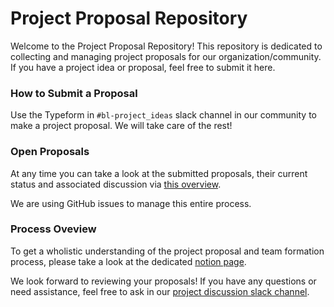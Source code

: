 # Project Proposal Repository

Welcome to the Project Proposal Repository! This repository is dedicated to collecting and managing project proposals for our organization/community. If you have a project idea or proposal, feel free to submit it here.

### How to Submit a Proposal
Use the Typeform in `#bl-project_ideas` slack channel in our community to make a project proposal. We will take care of the rest!

### Open Proposals
At any time you can take a look at the submitted proposals, their current status and associated discussion via [this overview](https://github.com/TechLabs-Berlin/project_proposals/issues). 

We are using GitHub issues to manage this entire process.

### Process Oveview
To get a wholistic understanding of the project proposal and team formation process, please take a look at the dedicated [notion page](https://techlabs.notion.site/Project-Proposal-Submission-Team-Formation-Process-Guide-c9c50784f2604f309807db75be47e5a5?pvs=4).

We look forward to reviewing your proposals! If you have any questions or need assistance, feel free to ask in our [project discussion slack channel](https://techlabs-community.slack.com/archives/C066M4EJPKK).
